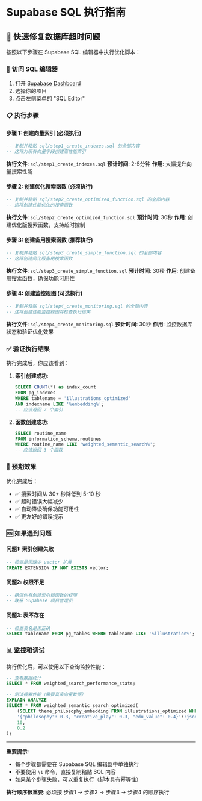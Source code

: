 # Supabase SQL 执行指南

## 🚀 快速修复数据库超时问题

按照以下步骤在 Supabase SQL 编辑器中执行优化脚本：

### 📍 访问 SQL 编辑器
1. 打开 [Supabase Dashboard](https://app.supabase.com)
2. 选择你的项目
3. 点击左侧菜单的 "SQL Editor"

### 📋 执行步骤

#### 步骤 1: 创建向量索引 (必须执行)
```sql
-- 复制并粘贴 sql/step1_create_indexes.sql 的全部内容
-- 这将为所有向量字段创建高性能索引
```

**执行文件**: `sql/step1_create_indexes.sql`
**预计时间**: 2-5分钟
**作用**: 大幅提升向量搜索性能

#### 步骤 2: 创建优化搜索函数 (必须执行)
```sql
-- 复制并粘贴 sql/step2_create_optimized_function.sql 的全部内容
-- 这将创建性能优化的搜索函数
```

**执行文件**: `sql/step2_create_optimized_function.sql`
**预计时间**: 30秒
**作用**: 创建优化版搜索函数，支持超时控制

#### 步骤 3: 创建备用搜索函数 (推荐执行)
```sql
-- 复制并粘贴 sql/step3_create_simple_function.sql 的全部内容
-- 这将创建简化版备用搜索函数
```

**执行文件**: `sql/step3_create_simple_function.sql`
**预计时间**: 30秒
**作用**: 创建备用搜索函数，确保功能可用性

#### 步骤 4: 创建监控视图 (可选执行)
```sql
-- 复制并粘贴 sql/step4_create_monitoring.sql 的全部内容
-- 这将创建性能监控视图并检查执行结果
```

**执行文件**: `sql/step4_create_monitoring.sql`
**预计时间**: 30秒
**作用**: 监控数据库状态和验证优化效果

### ✅ 验证执行结果

执行完成后，你应该看到：

1. **索引创建成功**:
   ```sql
   SELECT COUNT(*) as index_count 
   FROM pg_indexes 
   WHERE tablename = 'illustrations_optimized' 
   AND indexname LIKE '%embedding%';
   -- 应该返回 7 个索引
   ```

2. **函数创建成功**:
   ```sql
   SELECT routine_name 
   FROM information_schema.routines 
   WHERE routine_name LIKE 'weighted_semantic_search%';
   -- 应该返回 3 个函数
   ```

### 🎯 预期效果

优化完成后：
- ✅ 搜索时间从 30+ 秒降低到 5-10 秒
- ✅ 超时错误大幅减少
- ✅ 自动降级确保功能可用性
- ✅ 更友好的错误提示

### 🆘 如果遇到问题

#### 问题1: 索引创建失败
```sql
-- 检查是否缺少 vector 扩展
CREATE EXTENSION IF NOT EXISTS vector;
```

#### 问题2: 权限不足
```sql
-- 确保你有创建索引和函数的权限
-- 联系 Supabase 项目管理员
```

#### 问题3: 表不存在
```sql
-- 检查表名是否正确
SELECT tablename FROM pg_tables WHERE tablename LIKE '%illustration%';
```

### 📊 监控和调试

执行优化后，可以使用以下查询监控性能：

```sql
-- 查看数据统计
SELECT * FROM weighted_search_performance_stats;

-- 测试搜索性能（需要真实向量数据）
EXPLAIN ANALYZE 
SELECT * FROM weighted_semantic_search_optimized(
    (SELECT theme_philosophy_embedding FROM illustrations_optimized WHERE theme_philosophy_embedding IS NOT NULL LIMIT 1),
    '{"philosophy": 0.3, "creative_play": 0.3, "edu_value": 0.4}'::jsonb,
    10,
    0.2
);
```

---

**重要提示**: 
- 每个步骤都需要在 Supabase SQL 编辑器中单独执行
- 不要使用 `\i` 命令，直接复制粘贴 SQL 内容
- 如果某个步骤失败，可以重复执行（脚本具有幂等性）

**执行顺序很重要**: 必须按 步骤1 → 步骤2 → 步骤3 → 步骤4 的顺序执行
